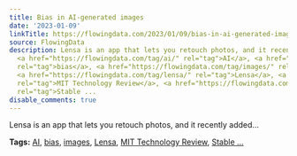 ```yaml
---
title: Bias in AI-generated images
date: '2023-01-09'
linkTitle: https://flowingdata.com/2023/01/09/bias-in-ai-generated-images/
source: FlowingData
description: Lensa is an app that lets you retouch photos, and it recently added&#8230;<p><strong>Tags:</strong>
  <a href="https://flowingdata.com/tag/ai/" rel="tag">AI</a>, <a href="https://flowingdata.com/tag/bias/"
  rel="tag">bias</a>, <a href="https://flowingdata.com/tag/images/" rel="tag">images</a>,
  <a href="https://flowingdata.com/tag/lensa/" rel="tag">Lensa</a>, <a href="https://flowingdata.com/tag/mit-technology-review/"
  rel="tag">MIT Technology Review</a>, <a href="https://flowingdata.com/tag/stable-diffusion/"
  rel="tag">Stable ...
disable_comments: true
---
```

Lensa is an app that lets you retouch photos, and it recently added&#8230;<p><strong>Tags:</strong> <a href="https://flowingdata.com/tag/ai/" rel="tag">AI</a>, <a href="https://flowingdata.com/tag/bias/" rel="tag">bias</a>, <a href="https://flowingdata.com/tag/images/" rel="tag">images</a>, <a href="https://flowingdata.com/tag/lensa/" rel="tag">Lensa</a>, <a href="https://flowingdata.com/tag/mit-technology-review/" rel="tag">MIT Technology Review</a>, <a href="https://flowingdata.com/tag/stable-diffusion/" rel="tag">Stable ...